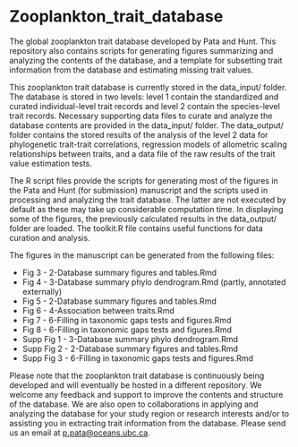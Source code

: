 # Zooplankton_trait_database
The global zooplankton trait database developed by Pata and Hunt. This repository also contains scripts for generating figures summarizing and analyzing the contents of the database, and a template for subsetting trait information from the database and estimating missing trait values.

This zooplankton trait database is currently stored in the data_input/ folder. The database is stored in two levels: level 1 contain the standardized and curated individual-level trait records and level 2 contain the species-level trait records. Necessary supporting data files to curate and analyze the database contents are provided in the data_input/ folder. The data_output/ folder contains the stored results of the analysis of the level 2 data for phylogenetic trait-trait correlations, regression models of allometric scaling relationships between traits, and a data file of the raw results of the trait value estimation tests.

The R script files provide the scripts for generating most of the figures in the Pata and Hunt (for submission) manuscript and the scripts used in processing and analyzing the trait database. The latter are not executed by default as these may take up considerable computation time. In displaying some of the figures, the previously calculated results in the data_output/ folder are loaded. The toolkit.R file contains useful functions for data curation and analysis.

The figures in the manuscript can be generated from the following files:
- Fig 3 - 2-Database summary figures and tables.Rmd
- Fig 4 - 3-Database summary phylo dendrogram.Rmd (partly, annotated externally)
- Fig 5 - 2-Database summary figures and tables.Rmd
- Fig 6 - 4-Association between traits.Rmd
- Fig 7 - 6-Filling in taxonomic gaps tests and figures.Rmd
- Fig 8 - 6-Filling in taxonomic gaps tests and figures.Rmd
- Supp Fig 1 - 3-Database summary phylo dendrogram.Rmd
- Supp Fig 2 - 2-Database summary figures and tables.Rmd
- Supp Fig 3 - 6-Filling in taxonomic gaps tests and figures.Rmd

Please note that the zooplankton trait database is continuously being developed and will eventually be hosted in a different repository. We welcome any feedback and support to improve the contents and structure of the database. We are also open to collaborations in applying and analyzing the database for your study region or research interests and/or to assisting you in extracting trait information from the database. Please send us an email at p.pata@oceans.ubc.ca.
